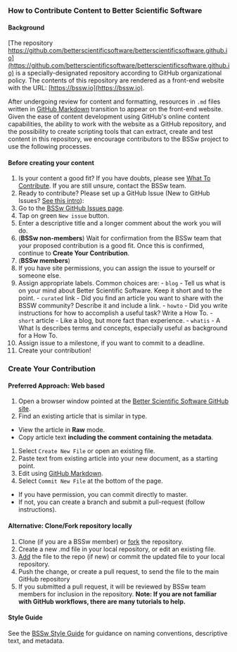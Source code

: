 ### How to Contribute Content to Better Scientific Software

#### Background
[The repository https://github.com/betterscientificsoftware/betterscientificsoftware.github.io](https://github.com/betterscientificsoftware/betterscientificsoftware.github.io) is a specially-designated repository according to GitHub organizational policy.  The contents of this repository are rendered as a front-end website with the URL: [https://bssw.io](https://bssw.io).  

After undergoing review for content and formatting, resources in `.md` files written in [GitHub Markdown](https://guides.github.com/features/mastering-markdown) transition to appear on the front-end website.  Given the ease of content development using GitHub's online content capabilities, the ability to work with the website as a GitHub repository, and the possibility to create scripting tools that can extract, create and test content in this repository, we encourage contributors to the BSSw project to use the following processes.

#### Before creating your content
1. Is your content a good fit?  If you have doubts, please see [What To Contribute](WhatToContribute.md).  If you are still unsure, contact the BSSw team.
1. Ready to contribute? Please set up a GitHub Issue (New to GitHub Issues?  [See this intro](https://help.github.com/articles/creating-an-issue)):
  1. Go to the [BSSw GitHub Issues page](https://github.com/betterscientificsoftware/betterscientificsoftware.github.io/issues).
  1. Tap on green `New issue` button.
  1. Enter a descriptive title and a longer comment about the work you will do.
1. (**BSSw non-members**) Wait for confirmation from the BSSw team that your proposed contribution is a good fit.  Once this is confirmed, continue to **Create Your Contribution**.
1. (**BSSw members**)
  1. If you have site permissions, you can assign the issue to yourself or someone else.
  1. Assign appropriate labels. Common choices are:
    - `blog` - Tell us what is on your mind about Better Scientific Software.  Keep it short and to the point.
    - `curated` link - Did you find an article you want to share with the BSSW community?  Describe it and include a link.
    - `howto` - Did you write instructions for how to accomplish a useful task? Write a How To.
    - `short` article - Like a blog, but more fact than experience.
    - `whatis` - A What Is describes terms and concepts, especially useful as background for a How To.
  1. Assign issue to a milestone, if you want to commit to a deadline.
  1. Create your contribution!

### Create Your Contribution

#### Preferred Approach: Web based
1. Open a browser window pointed at the [Better Scientific Software GitHub site](https://github.com/betterscientificsoftware/betterscientificsoftware.github.io).
1. Find an existing article that is similar in type.
  - View the article in **Raw** mode.
  - Copy article text **including the comment containing the metadata**.
1. Select `Create New File` or open an existing file.
1. Paste text from existing article into your new document, as a starting point.
1. Edit using [GitHub Markdown](https://guides.github.com/features/mastering-markdown).
1. Select `Commit New File` at the bottom of the page.  
  - If you have permission, you can commit directly to master.
  - If not, you can create a branch and submit a pull-request (follow instructions).

#### Alternative: Clone/Fork repository locally  
1. Clone (if you are a BSSw member) or [fork](https://help.github.com/articles/fork-a-repo/) the repository.
2. Create a new .md file in your local repository, or edit an existing file.
3. [Add](https://help.github.com/articles/adding-a-file-to-a-repository/) the file to the repo (if new) or commit the updated file to your local repository.
4. Push the change, or create a pull request, to send the file to the main GitHub repository
5. If you submitted a pull request, it will be reviewed by BSSw team members for inclusion in the repository.
**Note: If you are not familiar with GitHub workflows, there are many tutorials to help.**

#### Style Guide
See the [BSSw Style Guide](StyleGuide.md) for guidance on naming conventions, descriptive text, and metadata.  


<!---
Publish: No
---!>
